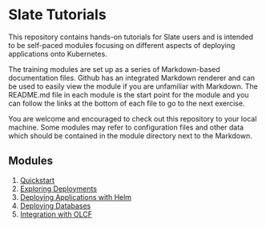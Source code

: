 # Slate Tutorials

This repository contains hands-on tutorials for Slate users and is intended to be self-paced
modules focusing on different aspects of deploying applications onto Kubernetes.

The training modules are set up as a series of Markdown-based documentation files. Github has
an integrated Markdown renderer and can be used to easily view the module if you are unfamiliar
with Markdown. The README.md file in each module is the start point for the module and you can
follow the links at the bottom of each file to go to the next exercise.

You are welcome and encouraged to check out this repository to your local machine. Some modules
may refer to configuration files and other data which should be contained in the module directory
next to the Markdown.

## Modules

1. [Quickstart](modules/01_Quickstart/README.md)
2. [Exploring Deployments](modules/02_Exploring_Deployments/README.md)
3. [Deploying Applications with Helm](modules/03_Deploying_with_Helm/README.md)
4. [Deploying Databases](modules/04_Deploying_Databases/README.md)
5. [Integration with OLCF](modules/05_Integration_with_OLCF/README.md)
